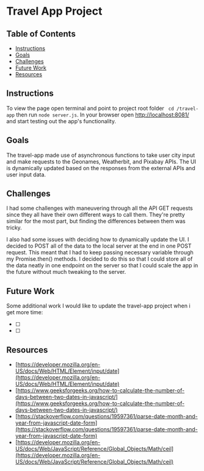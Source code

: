 # Travel App Project

## Table of Contents

* [Instructions](#instructions)
* [Goals](#goals)
* [Challenges](#challenges)
* [Future Work](#future-work)
* [Resources](#resources)

## Instructions

To view the page open terminal and point to project root folder ` cd /travel-app` then run `node server.js`. In your browser open [http://localhost:8081/](http://localhost:8081/) and start testing out the app's functionality.

## Goals

The travel-app made use of asynchronous functions to take user city input and make requests to the Geonames, Weatherbit, and Pixabay APIs. The UI is dynamically updated based on the responses from the external APIs and user input data.

## Challenges

I had some challenges with maneuvering through all the API GET requests since they all have their own different ways to call them. They're pretty similar for the most part, but finding the differences between them was tricky.

I also had some issues with deciding how to dynamically update the UI. I decided to POST all of the data to the local server at the end in one POST request. This meant that I had to keep passing necessary variable through my Promise.then() methods. I decided to do this so that I could store all of the data neatly in one endpoint on the server so that I could scale the app in the future without much tweaking to the server.

## Future Work

Some additional work I would like to update the travel-app project when i get more time: 

- [ ] 
- [ ] 

## Resources

* [https://developer.mozilla.org/en-US/docs/Web/HTML/Element/input/date](https://developer.mozilla.org/en-US/docs/Web/HTML/Element/input/date)
* [https://www.geeksforgeeks.org/how-to-calculate-the-number-of-days-between-two-dates-in-javascript/](https://www.geeksforgeeks.org/how-to-calculate-the-number-of-days-between-two-dates-in-javascript/)
* [https://stackoverflow.com/questions/19597361/parse-date-month-and-year-from-javascript-date-form](https://stackoverflow.com/questions/19597361/parse-date-month-and-year-from-javascript-date-form)
* [https://developer.mozilla.org/en-US/docs/Web/JavaScript/Reference/Global_Objects/Math/ceil](https://developer.mozilla.org/en-US/docs/Web/JavaScript/Reference/Global_Objects/Math/ceil)